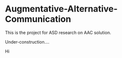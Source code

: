 # Augmentative-Alternative-Communication

This is the project for ASD research on AAC solution.

Under-construction....

Hi
